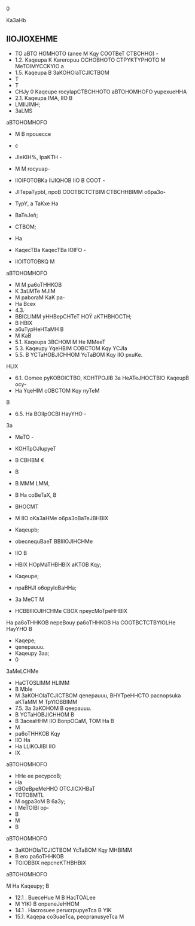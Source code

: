 0

<!-- image -->

Ka3aHb

<!-- image -->

## IIOJIOXEHME

- TO aBTO HOMHOTO (anee M Kqy COOTBeT CTBCHHO) -
- 1.2. Kaqeupa K Kareropuu OCHOBHOTO CTPYKTYPHOTO M MeTOIMYCCKYIO a
- 1.5. Kaqeupa B 3aKOHOIaTCJICTBOM
- T
- T
- CHJy 0 Kaqeupe rocyIapCTBCHHOTO aBTOHOMHOFO yupexueHHA
- 2.1. Kaqeupa IMA, IIO B
- LMIIJIMH;
- 3aLMS

aBTOHOMHOFO

- M B npouecce
- c
- JIeKIH%, IpaKTH -
- M M rocyuap-
- IIOIFOTOBKa IIJIQHOB IIO B COOT -
- JITepaTypbI, npoB COOTBCTCTBIM CTBCHHBIMM o6pa3o-
- TypY, a TaKxe Ha
- BaTeJeñ;
- CTBOM;
- Ha
- KaqecTBa KaqecTBa IOIFO -

- IIOITOTOBKQ M

aBTOHOMHOFO

- M M pa6oTHHKOB
- K 3aLMTe MJIM
- M paboraM KaK pa-
- Ha Bcex
- 4.3.
- BBICLIMM yHHBepCHTeT HOŸ aKTHBHOCTH;
- B HBIX
- a6uTypHeHTaMH B
- M KaB
- 5.1. Kaqeupa 3BCHOM M He MMeeT
- 5.3. Kaqeupy YqeHBIM COBCTOM Kqy YCJIa
- 5.5. B YCTaHOBJICHHOM YcTaBOM Kqy IIO pxuKe.

HLIX

- 6.1. Oomee   pyKOBOICTBO, KOHTPOJIB 3a HeATeJHOCTBIO   KaqeupB ocy-
- Ha YqeHIM cOBCTOM Kqy nyTeM

B

- 6.5. Ha BOIIpOCBI HayYHO -

3a

- MeTO -
- KOHTpOJIupyeT
- B CBHBM €
- B
- B MMM LMM,
- B Ha coBeTaX, B
- BHOCMT

- M IIO oKa3aHMe o6pa3oBaTeJBHBIX
- Kaqeupb;
- obecnequBaeT BBIIIOJIHCHMe
- IIO B
- HBIX HOpMaTHBHBIX aKTOB Kqy;
- Kaqeupe;
- npaBHJI o6opyIoBaHHa;
- 3a MeCT M
- HCBBIIIOJIHCHMe CBOX npeycMoTpeHHBIX

Ha pa6oTHHKOB nepeBouy pa6oTHHKOB Ha COOTBCTCTBYIOLHe HayYHO B

- Kaqepe;
- qenepauuu.
- Kaqeupy 3aa;
- 0

3aMeLCHMe

- HaCTOSLIMM HLIMM
- B MbIe
- M 3aKOHOIaTCJICTBOM qenepauuu, BHYTpeHHCTO pacnopsuka aKTaMM M TpYIOBBIMM
- 7.5. 3a 3aKOHOM B qeepauuu.
- B YCTaHOBJICHHOM B
- B 3aceaHHM IIO BonpOCaM, TOM Ha B
- M
- pa6oTHHKOB Kqy
- IIO Ha
- Ha LLIKOJIBI IIO
- IX

aBTOHOMHOFO

- HHe ee pecypcoB;
- Ha
- cBOeBpeMeHHO   OTCJICXHBaT
- TOTOBMTL
- M ogpa3oM B 6a3y;
- I MeTOIBI op-
- B
- M
- B

aBTOHOMHOFO

- 3aKOHOIaTCJICTBOM YcTaBOM Kqy MHBIMM
- B ero pa6oTHHKOB
- TOIOBBIX nepcneKTHBHBIX

aBTOHOMHOFO

M Ha Kaqeupy; B

- 12.1 . BueceHue M B HacTOALee
- M YIK) B onpeneJeHHOM
- 14.1 . Hacrosuee perucrpupyeTca B YIK
- 15.1. Kaqepa co3uaeTca, peopranusyeTca M